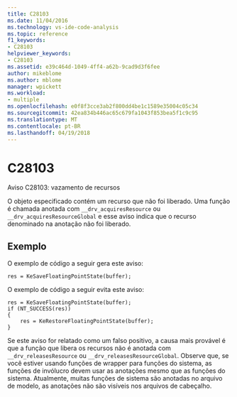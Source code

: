 ```yaml
---
title: C28103
ms.date: 11/04/2016
ms.technology: vs-ide-code-analysis
ms.topic: reference
f1_keywords:
- C28103
helpviewer_keywords:
- C28103
ms.assetid: e39c464d-1049-4ff4-a62b-9cad9d3f6fee
author: mikeblome
ms.author: mblome
manager: wpickett
ms.workload:
- multiple
ms.openlocfilehash: e0f8f3cce3ab2f800dd4be1c1589e35004c05c34
ms.sourcegitcommit: 42ea834b446ac65c679fa1043f853bea5f1c9c95
ms.translationtype: MT
ms.contentlocale: pt-BR
ms.lasthandoff: 04/19/2018
---
```

# <a name="c28103"></a>C28103
Aviso C28103: vazamento de recursos

 O objeto especificado contém um recurso que não foi liberado. Uma função é chamada anotada com `__drv_acquiresResource` ou `__drv_acquiresResourceGlobal` e esse aviso indica que o recurso denominado na anotação não foi liberado.

## <a name="example"></a>Exemplo
 O exemplo de código a seguir gera este aviso:

```
res = KeSaveFloatingPointState(buffer);
```

 O exemplo de código a seguir evita este aviso:

```
res = KeSaveFloatingPointState(buffer);
if (NT_SUCCESS(res))
{
    res = KeRestoreFloatingPointState(buffer);
}
```

 Se este aviso for relatado como um falso positivo, a causa mais provável é que a função que libera os recursos não é anotada com `__drv_releasesResource` ou `__drv_releasesResourceGlobal`. Observe que, se você estiver usando funções de wrapper para funções do sistema, as funções de invólucro devem usar as anotações mesmo que as funções do sistema. Atualmente, muitas funções de sistema são anotadas no arquivo de modelo, as anotações não são visíveis nos arquivos de cabeçalho.